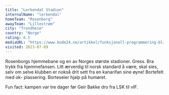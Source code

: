 ```yaml
---
title: "Lerkendal Stadion"
internalName: "lerkendal"
homeTeam: "Rosenborg"
awayTeam: "Lillestrøm"
city: "Trondheim"
country: "Norge"
rating: 8.5
mediaURL: "https://www.kode24.no/artikkel/funksjonell-programmering-blir-et-viktig-paradigme-fremover/79929546"
visited: 2023-07-09
---
```


Rosenborgs hjemmebane og en av Norges største stadioner. Gress. Bra trykk fra hjemmefansen. Litt ærverdig til norsk standard å være, skal sies, selv om selve klubben er nokså drit sett fra en kanarifan sine øyne! Bortefelt med ok- plassering. Borteseier hjalp på humøret.

Fun fact: kampen var tre dager før Geir Bakke dro fra LSK til vIF.
